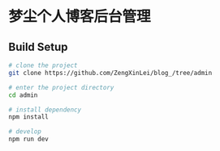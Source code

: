 # 梦尘个人博客后台管理

## Build Setup

```bash
# clone the project
git clone https://github.com/ZengXinLei/blog_/tree/admin

# enter the project directory
cd admin

# install dependency
npm install

# develop
npm run dev
```
